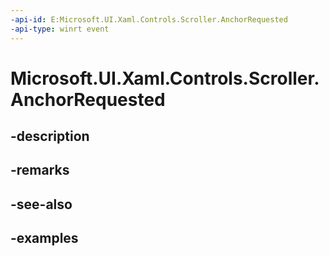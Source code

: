 ```yaml
---
-api-id: E:Microsoft.UI.Xaml.Controls.Scroller.AnchorRequested
-api-type: winrt event
---
```


<!-- Event syntax.
public event TypedEventHandler AnchorRequested<Scroller, ScrollerAnchorRequestedEventArgs>
-->

# Microsoft.UI.Xaml.Controls.Scroller.AnchorRequested

## -description

## -remarks

## -see-also

## -examples

